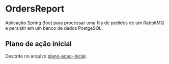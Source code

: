 # OrdersReport
Aplicação Spring Boot para processar uma fila de pedidos de um RabbitMQ e persistir em um banco de dados PostgeSQL.

## Plano de ação inicial
Descrito no arquivo [plano-acao-inicial](plano-acao-inicial.md).